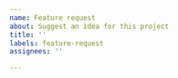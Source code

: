 ```yaml
---
name: Feature request
about: Suggest an idea for this project
title: ''
labels: feature-request
assignees: ''

---
```



